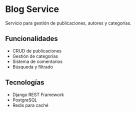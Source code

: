 # Blog Service

Servicio para gestión de publicaciones, autores y categorías.

## Funcionalidades
- CRUD de publicaciones
- Gestión de categorías
- Sistema de comentarios
- Búsqueda y filtrado

## Tecnologías
- Django REST Framework
- PostgreSQL
- Redis para caché